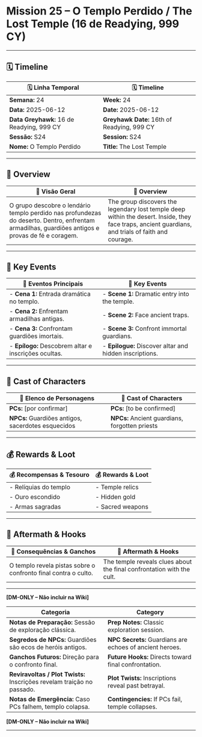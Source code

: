 # Mission 25 – O Templo Perdido / The Lost Temple (16 de Readying, 999 CY)

---

## 🗓 Timeline
| 🗓 Linha Temporal | 🗓 Timeline |
|-------------------|------------|
| **Semana:** 24 | **Week:** 24 |
| **Data:** 2025-06-12 | **Date:** 2025-06-12 |
| **Data Greyhawk:** 16 de Readying, 999 CY | **Greyhawk Date:** 16th of Readying, 999 CY |
| **Sessão:** S24 | **Session:** S24 |
| **Nome:** O Templo Perdido | **Title:** The Lost Temple |

---

## 📖 Overview
| 📖 Visão Geral | 📖 Overview |
|----------------|------------|
| O grupo descobre o lendário templo perdido nas profundezas do deserto. Dentro, enfrentam armadilhas, guardiões antigos e provas de fé e coragem. | The group discovers the legendary lost temple deep within the desert. Inside, they face traps, ancient guardians, and trials of faith and courage. |

---

## 🎲 Key Events
| 🎲 Eventos Principais | 🎲 Key Events |
|-----------------------|--------------|
| - **Cena 1:** Entrada dramática no templo. | - **Scene 1:** Dramatic entry into the temple. |
| - **Cena 2:** Enfrentam armadilhas antigas. | - **Scene 2:** Face ancient traps. |
| - **Cena 3:** Confrontam guardiões imortais. | - **Scene 3:** Confront immortal guardians. |
| - **Epílogo:** Descobrem altar e inscrições ocultas. | - **Epilogue:** Discover altar and hidden inscriptions. |

---

## 👥 Cast of Characters
| 👥 Elenco de Personagens | 👥 Cast of Characters |
|--------------------------|-----------------------|
| **PCs:** [por confirmar] | **PCs:** [to be confirmed] |
| **NPCs:** Guardiões antigos, sacerdotes esquecidos | **NPCs:** Ancient guardians, forgotten priests |

---

## 💰 Rewards & Loot
| 💰 Recompensas & Tesouro | 💰 Rewards & Loot |
|--------------------------|-------------------|
| - Relíquias do templo | - Temple relics |
| - Ouro escondido | - Hidden gold |
| - Armas sagradas | - Sacred weapons |

---

## 🧭 Aftermath & Hooks
| 🧭 Consequências & Ganchos | 🧭 Aftermath & Hooks |
|----------------------------|----------------------|
| O templo revela pistas sobre o confronto final contra o culto. | The temple reveals clues about the final confrontation with the cult. |

---

**[DM-ONLY – Não incluir na Wiki]**

| Categoria                                                              | Category                                                 |
| ---------------------------------------------------------------------- | -------------------------------------------------------- |
| **Notas de Preparação:** Sessão de exploração clássica.                | **Prep Notes:** Classic exploration session.             |
| **Segredos de NPCs:** Guardiões são ecos de heróis antigos.            | **NPC Secrets:** Guardians are echoes of ancient heroes. |
| **Ganchos Futuros:** Direção para o confronto final.                   | **Future Hooks:** Directs toward final confrontation.    |
| **Reviravoltas / Plot Twists:** Inscrições revelam traição no passado. | **Plot Twists:** Inscriptions reveal past betrayal.      |
| **Notas de Emergência:** Caso PCs falhem, templo colapsa.              | **Contingencies:** If PCs fail, temple collapses.        |

**[DM-ONLY – Não incluir na Wiki]**

---